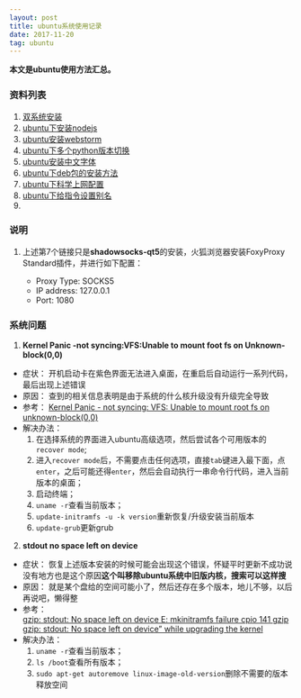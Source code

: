 ```yaml
---
layout: post
title: ubuntu系统使用记录
date: 2017-11-20
tag: ubuntu
---
```

**本文是ubuntu使用方法汇总。**



### 资料列表

1. [双系统安装](https://jingyan.baidu.com/article/60ccbceb18624464cab197ea.html)
2. [ubuntu下安装nodejs](http://www.jianshu.com/p/2b24cd430a7d)
3. [ubuntu安装webstorm](http://blog.csdn.net/txl910514/article/details/52136821)
4. [ubuntu下多个python版本切换](https://www.cnblogs.com/netfoxman/p/5994697.html)
5. [ubuntu安装中文字体](http://blog.csdn.net/wangjingfei/article/details/5614203)
6. [ubuntu下deb包的安装方法](http://blog.csdn.net/kevinhg/article/details/5934462)
7. [ubuntu下科学上网配置](https://github.com/shadowsocks/shadowsocks-qt5/wiki/%E5%AE%89%E8%A3%85%E6%8C%87%E5%8D%97)
8. [ubuntu下给指令设置别名](https://blog.csdn.net/u011630575/article/details/48030663)
9. []()


### 说明

1. 上述第7个链接只是**shadowsocks-qt5**的安装，火狐浏览器安装FoxyProxy Standard插件，并进行如下配置：

   * Proxy Type: SOCKS5
   * IP address: 127.0.0.1
   * Port: 1080

### 系统问题

1. **Kernel Panic -not syncing:VFS:Unable to mount foot fs on Unknown-block(0,0)**

  - 症状： 开机启动卡在紫色界面无法进入桌面，在重启后自动运行一系列代码，最后出现上述错误
  - 原因： 查到的相关信息表明是由于系统的什么核升级没有升级完全导致
  - 参考： [Kernel Panic - not syncing: VFS: Unable to mount root fs on unknown-block(0,0)](https://askubuntu.com/questions/41930/kernel-panic-not-syncing-vfs-unable-to-mount-root-fs-on-unknown-block0-0)
  - 解决办法：
    1. 在选择系统的界面进入ubuntu高级选项，然后尝试各个可用版本的`recover mode`;
    2. 进入`recover mode`后，不需要点击任何选项，直接`tab`键进入最下面，点`enter`，之后可能还得`enter`，然后会自动执行一串命令行代码，进入当前版本的桌面；
    3. 启动终端；
    4. `uname -r`查看当前版本；
    5. `update-initramfs -u -k version`重新恢复/升级安装当前版本
    6. `update-grub`更新grub

2. **stdout no space left on device**

  - 症状： 恢复上述版本安装的时候可能会出现这个错误，怀疑平时更新不成功说没有地方也是这个原因**这个叫移除ubuntu系统中旧版内核，搜索可以这样搜**
  - 原因： 就是某个盘给的空间可能小了，然后还存在多个版本，地儿不够，以后再说吧，懒得整
  - 参考：   
  [gzip: stdout: No space left on device E: mkinitramfs failure cpio 141 gzip](https://askubuntu.com/questions/929305/gzip-stdout-no-space-left-on-device-e-mkinitramfs-failure-cpio-141-gzip-1/929681#929681)    
  [gzip: stdout: No space left on device” while upgrading the kernel](https://askubuntu.com/questions/223248/gzip-stdout-no-space-left-on-device-while-upgrading-the-kernel)
  - 解决办法：
    1. `uname -r`查看当前版本；
    2. `ls /boot`查看所有版本；
    3. `sudo apt-get autoremove linux-image-old-version`删除不需要的版本释放空间














